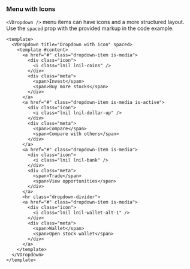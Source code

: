 ### Menu with Icons

`<VDropdown />` menu items can have icons and a more structured layout.
Use the `spaced` prop with the provided markup in the code example.

<!--code-->

```vue
<template>
  <VDropdown title="Dropdown with icon" spaced>
    <template #content>
      <a href="#" class="dropdown-item is-media">
        <div class="icon">
          <i class="lnil lnil-coins" />
        </div>
        <div class="meta">
          <span>Invest</span>
          <span>Buy more stocks</span>
        </div>
      </a>
      <a href="#" class="dropdown-item is-media is-active">
        <div class="icon">
          <i class="lnil lnil-dollar-up" />
        </div>
        <div class="meta">
          <span>Compare</span>
          <span>Compare with others</span>
        </div>
      </a>
      <a href="#" class="dropdown-item is-media">
        <div class="icon">
          <i class="lnil lnil-bank" />
        </div>
        <div class="meta">
          <span>Trade</span>
          <span>View opportunities</span>
        </div>
      </a>
      <hr class="dropdown-divider">
      <a href="#" class="dropdown-item is-media">
        <div class="icon">
          <i class="lnil lnil-wallet-alt-1" />
        </div>
        <div class="meta">
          <span>Wallet</span>
          <span>Open stock wallet</span>
        </div>
      </a>
    </template>
  </VDropdown>
</template>
```

<!--/code-->

<!--example-->

<VField horizontal style="gap: 0.5rem;">
  <VControl>
    <VDropdown title="Dropdown with icon" spaced>
      <template #content>
        <a href="#" class="dropdown-item is-media">
          <div class="icon">
            <i class="lnil lnil-coins"></i>
          </div>
          <div class="meta">
            <span>Invest</span>
            <span>Buy more stocks</span>
          </div>
        </a>
        <a href="#" class="dropdown-item is-media is-active">
          <div class="icon">
            <i class="lnil lnil-dollar-up"></i>
          </div>
          <div class="meta">
            <span>Compare</span>
            <span>Compare with others</span>
          </div>
        </a>
        <a href="#" class="dropdown-item is-media">
          <div class="icon">
            <i class="lnil lnil-bank"></i>
          </div>
          <div class="meta">
            <span>Trade</span>
            <span>View opportunities</span>
          </div>
        </a>
        <hr class="dropdown-divider" />
        <a href="#" class="dropdown-item is-media">
          <div class="icon">
            <i class="lnil lnil-wallet-alt-1"></i>
          </div>
          <div class="meta">
            <span>Wallet</span>
            <span>Open stock wallet</span>
          </div>
        </a>
      </template>
    </VDropdown>
  </VControl>

  <VControl>
    <VDropdown title="With unicons" spaced>
      <template #content>
        <a href="#" class="dropdown-item is-media">
          <div class="icon">
            <VIcon icon="uil:pagelines"/>
          </div>
          <div class="meta">
            <span>Invest</span>
            <span>Buy more stocks</span>
          </div>
        </a>
        <a href="#" class="dropdown-item is-media is-active">
          <div class="icon">
            <VIcon icon="uil:meeting-board"/>
          </div>
          <div class="meta">
            <span>Compare</span>
            <span>Compare with others</span>
          </div>
        </a>
        <a href="#" class="dropdown-item is-media">
          <div class="icon">
            <VIcon icon="uil:social-distancing"/>
          </div>
          <div class="meta">
            <span>Trade</span>
            <span>View opportunities</span>
          </div>
        </a>
        <hr class="dropdown-divider" />
        <a href="#" class="dropdown-item is-media">
          <div class="icon">
            <VIcon icon="uil:palette"/>
          </div>
          <div class="meta">
            <span>Wallet</span>
            <span>Open stock wallet</span>
          </div>
        </a>
      </template>
    </VDropdown>
  </VControl>
</VField>

<!--/example-->
